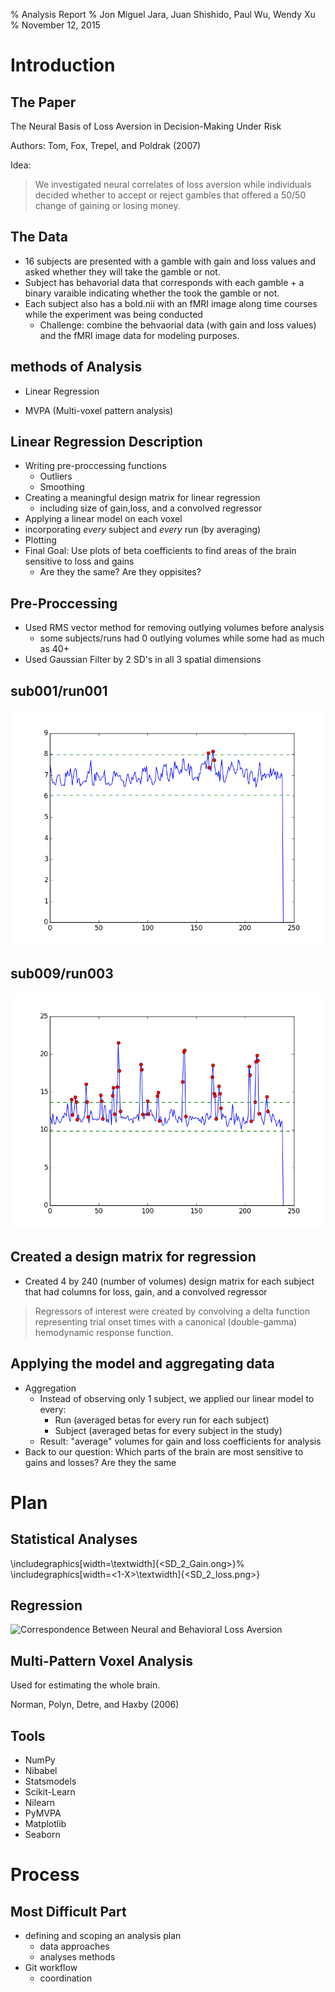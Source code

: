 % Analysis Report
% Jon Miguel Jara, Juan Shishido, Paul Wu, Wendy Xu
% November 12, 2015

# Introduction

## The Paper

The Neural Basis of Loss Aversion in Decision-Making Under Risk

Authors: Tom, Fox, Trepel, and Poldrak (2007)

Idea:

> We investigated neural correlates of loss aversion while individuals decided
whether to accept or reject gambles that offered a 50/50 change of gaining or
losing money.

## The Data

- 16 subjects are presented with a gamble with gain and loss values and asked whether they will take the gamble or not. 
- Subject has behavorial data that corresponds with each gamble + a binary varaible indicating whether the took the gamble or not. 
- Each subject also has a bold.nii with an fMRI image along time courses while the experiment was being conducted 
	- Challenge: combine the behvaorial data (with gain and loss values) and the fMRI image data for modeling purposes. 

## methods of Analysis

- Linear Regression
	
- MVPA (Multi-voxel pattern analysis)


## Linear Regression Description 
- Writing pre-proccessing functions 
	- Outliers 
	- Smoothing
- Creating a meaningful design matrix for linear regression 
   	- including size of gain,loss, and a convolved regressor
- Applying a linear model on each voxel
- incorporating *every* subject and *every* run (by averaging)
- Plotting 
- Final Goal: Use plots of beta coefficients to find areas of the brain sensitive to loss and gains
	- Are they the same? Are they oppisites?

## Pre-Proccessing  
- Used RMS vector method for removing outlying volumes before analysis 
	- some subjects/runs had 0 outlying volumes while some had as much as 40+
- Used Gaussian Filter by 2 SD's in all 3 spatial dimensions 

## sub001/run001	
![Outlying volumes subject001/run001](image/sub001_run001.png)

## sub009/run003
![Outlying volumes subject001/run001](image/sub009_run003.png)

## Created a design matrix for regression
- Created 4 by 240 (number of volumes) design matrix for each subject that had columns for loss, gain, and a convolved regressor 

> Regressors of interest were created by convolving a delta function representing trial onset times with a
canonical (double-gamma) hemodynamic response function.


## Applying the model and aggregating data 

- Aggregation 
	- Instead of observing only 1 subject, we applied our linear model to every:
		- Run (averaged betas for every run for each subject)
		- Subject (averaged betas for every subject in the study)
	- Result: "average" volumes for gain and loss coefficients for analysis 
- Back to our question: Which parts of the brain are most sensitive to gains and losses? Are they the same 


	

# Plan

## Statistical Analyses

\includegraphics[width=<X>\textwidth]{<SD_2_Gain.ong>}%
\includegraphics[width=<1-X>\textwidth]{<SD_2_loss.png>}

## Regression

![Correspondence Between Neural
and Behavioral Loss Aversion](image/neural-behavioral-loss-aversion.png)

## Multi-Pattern Voxel Analysis

Used for estimating the whole brain.

Norman, Polyn, Detre, and Haxby (2006)

## Tools

- NumPy
- Nibabel
- Statsmodels
- Scikit-Learn
- Nilearn
- PyMVPA
- Matplotlib
- Seaborn

# Process

## Most Difficult Part

- defining and scoping an analysis plan
    - data approaches
    - analyses methods
- Git workflow
    - coordination
